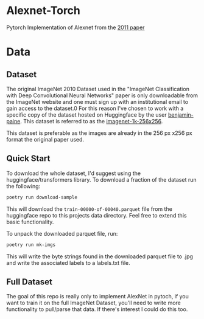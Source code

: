 # Alexnet-Torch
Pytorch Implementation of Alexnet from the [2011 paper](https://proceedings.neurips.cc/paper_files/paper/2012/file/c399862d3b9d6b76c8436e924a68c45b-Paper.pdf)

# Data

## Dataset
The original ImageNet 2010 Dataset used in the "ImageNet Classification with Deep Convolutional
Neural Networks" paper is only downloadable from the ImageNet website and one must sign up with an institutional email to gain access to the dataset.0 For this reason I've chosen to work with a specific copy of the dataset hosted on Huggingface by the user [benjamin-paine](https://huggingface.co/benjamin-paine). This dataset is referred to as the [imagenet-1k-256x256](https://huggingface.co/datasets/benjamin-paine/imagenet-1k-256x256/tree/main/data).

This dataset is preferable as the images are already in the 256 px x256 px format the original paper used. 

## Quick Start

To download the whole dataset, I'd suggest using the huggingface/transformers library. To download a fraction of the dataset run the following:

```bash
poetry run download-sample
```

This will download the `train-00000-of-00040.parquet` file from the huggingface repo to this projects data directory. Feel free to extend this basic functionality.

To unpack the downloaded parquet file, run:

```bash
poetry run mk-imgs
```

This will write the byte strings found in the downloaded parquet file to .jpg and write the associated labels to a labels.txt file.

## Full Dataset

The goal of this repo is really only to implement AlexNet in pytoch, if you want to train it on the full ImageNet Dataset, you'll need to write more functionality to pull/parse that data. If there's interest I could do this too.
